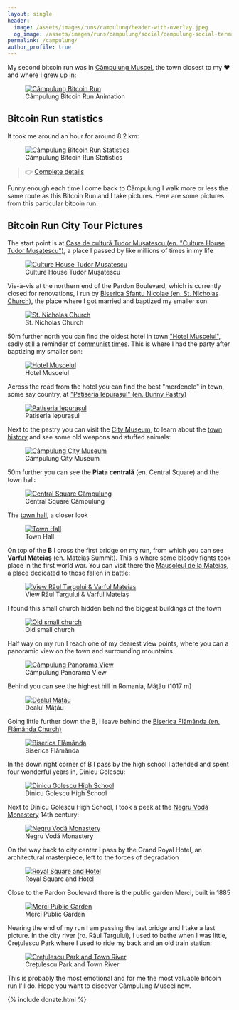 ```yaml
---
layout: single
header:
  image: /assets/images/runs/campulung/header-with-overlay.jpeg
  og_image: /assets/images/runs/campulung/social/campulung-social-termap-overlay-1600x900.jpeg
permalink: /campulung/
author_profile: true
---
```


My second bitcoin run was in [Câmpulung Muscel](https://en.wikipedia.org/wiki/C%C3%A2mpulung),
 the town closest to my ❤️ and where I grew up in:
 
 <figure class="image">
   <a href="/assets/images/runs/campulung/gif/brun-campulung-animation-optimized.gif">
     <img src="/assets/images/runs/campulung/gif/brun-campulung-animation-optimized.gif" alt="Câmpulung Bitcoin Run">
   </a>
   <figcaption>Câmpulung Bitcoin Run Animation</figcaption>
 </figure> 
 

## Bitcoin Run statistics 

It took me around an hour for around 8.2 km:

<figure class="image">
  <a href="https://connect.garmin.com/modern/activity/7472617145">
    <img src="/assets/images/runs/campulung/campulung-connect-run-statistics-1200x903.png" alt="Câmpulung Bitcoin Run Statistics">
  </a>
  <figcaption>Câmpulung Bitcoin Run Statistics</figcaption>
</figure> 

> 👉 [Complete details](https://connect.garmin.com/modern/activity/7472617145)

Funny enough each time I come back to Câmpulung I walk more or less the same route as this Bitcoin Run and I take pictures.
Here are some pictures from this particular bitcoin run.  
 
## Bitcoin Run City Tour Pictures
 
The start point is at [Casa de cultură Tudor Mușatescu (en. "Culture House Tudor Mușatescu")](https://www.casadecultura-muscel.ro/),
 a place I passed by like millions of times in my life

<figure class="image">
  <a href="/assets/images/runs/campulung/city/resized/1-900x675-casa-de-cultura-tudor-musatescu-with-pin.jpeg">
    <img src="/assets/images/runs/campulung/city/resized/1-900x675-casa-de-cultura-tudor-musatescu-with-pin.jpeg" alt="Culture House Tudor Mușatescu">
  </a>
  <figcaption>Culture House Tudor Mușatescu</figcaption>
</figure>

Vis-à-vis at the northern end of the Pardon Boulevard, which is currently closed for renovations,
 I run by [Biserica Sfantu Nicolae (en. St. Nicholas Church)](https://goo.gl/maps/tNzspc4Pshks2iNM7),
  the place where I got married and baptized my smaller son:

<figure class="image">
  <a href="/assets/images/runs/campulung/city/resized/2-900x1200-biserica-sf-nicolae-with-pin.jpeg">
    <img src="/assets/images/runs/campulung/city/resized/2-900x1200-biserica-sf-nicolae-with-pin.jpeg" alt="St. Nicholas Church">
  </a>
  <figcaption>St. Nicholas Church</figcaption>
</figure>

50m further north you can find the oldest hotel in town ["Hotel Muscelul"](https://www.muscelul.ro/), 
sadly still a reminder of [communist times](https://en.wikipedia.org/wiki/Socialist_Republic_of_Romania).
 This is where I had the party after baptizing my smaller son: 
 
<figure class="image">
  <a href="/assets/images/runs/campulung/city/resized/3-900x1200-hotel-muscelul-with-pin.jpeg">
    <img src="/assets/images/runs/campulung/city/resized/3-900x1200-hotel-muscelul-with-pin.jpeg" alt="Hotel Muscelul">
  </a>
  <figcaption>Hotel Muscelul</figcaption>
</figure>

Across the road from the hotel you can find the best "merdenele" in town, some say country,
 at ["Patiseria Iepurașul" (en. Bunny Pastry)](https://www.iepurasul.ro/)
<figure class="image">
  <a href="/assets/images/runs/campulung/city/resized/4-900x675-0-patiseria-iepurasul-cu-pin.jpeg">
    <img src="/assets/images/runs/campulung/city/resized/4-900x675-0-patiseria-iepurasul-cu-pin.jpeg" alt="Patiseria Iepurașul">
  </a>
  <figcaption>Patiseria Iepurașul</figcaption>
</figure>

Next to the pastry you can visit the [City Museum](https://muzeulcampulung.ro/), to learn about the [town history](https://en.wikipedia.org/wiki/C%C3%A2mpulung)
and see some old weapons and stuffed animals:

<figure class="image">
  <a href="/assets/images/runs/campulung/city/resized/4-900x1200-1-muzeul-central-cu-pin.jpeg">
    <img src="/assets/images/runs/campulung/city/resized/4-900x1200-1-muzeul-central-cu-pin.jpeg" alt="Câmpulung City Museum">
  </a>
  <figcaption>Câmpulung City Museum</figcaption>
</figure>

50m further you can see the **Piata centrală** (en. Central Square) and the town hall:

<figure class="image">
  <a href="/assets/images/runs/campulung/city/resized/5-900x675-0-piata-centrala-primarie-cu-pin.jpeg">
    <img src="/assets/images/runs/campulung/city/resized/5-900x675-0-piata-centrala-primarie-cu-pin.jpeg" alt="Central Square Câmpulung">
  </a>
  <figcaption>Central Square Câmpulung</figcaption>
</figure>

The [town hall](https://www.primariacampulung.ro/), a closer look
<figure class="image">
  <a href="/assets/images/runs/campulung/city/resized/5-900x675-1-primaria-campulung-cu-pin.jpeg">
    <img src="/assets/images/runs/campulung/city/resized/5-900x675-1-primaria-campulung-cu-pin.jpeg" alt="Town Hall">
  </a>
  <figcaption>Town Hall</figcaption>
</figure>

On top of the **B** I cross the first bridge on my run, from which you can see **Varful Mateiaș** (en. Mateiaș Summit).
 This is where some bloody fights took place in the first world war. You can visit there the [Mausoleul de la Mateiaș](https://ro.wikipedia.org/wiki/Mausoleul_de_la_Mateia%C8%99),
a place dedicated to those fallen in battle:

<figure class="image">
  <a href="/assets/images/runs/campulung/city/resized/6-900x675-varful-mateias-podul-turn-cu-pin.jpeg">
    <img src="/assets/images/runs/campulung/city/resized/6-900x675-varful-mateias-podul-turn-cu-pin.jpeg" alt="View Râul Targului & Varful Mateias">
  </a>
  <figcaption>View Râul Targului & Varful Mateiaș</figcaption>
</figure>


I found this small church hidden behind the biggest buildings of the town

<figure class="image">
  <a href="/assets/images/runs/campulung/city/resized/7-900x675-bisericuta-turn-cu-pin.jpeg">
    <img src="/assets/images/runs/campulung/city/resized/7-900x675-bisericuta-turn-cu-pin.jpeg" alt="Old small church">
  </a>
  <figcaption>Old small church</figcaption>
</figure>

Half way on my run I reach one of my dearest view points, where you can a panoramic view on the town and surrounding 
mountains

<figure class="image">
  <a href="/assets/images/runs/campulung/city/resized/8-900x675-panorama-view-point-with-pinpoint.jpeg">
    <img src="/assets/images/runs/campulung/city/resized/8-900x675-panorama-view-point-with-pinpoint.jpeg" alt="Câmpulung Panorama View">
  </a>
  <figcaption>Câmpulung Panorama View</figcaption>
</figure>

Behind you can see the highest hill in Romania, Mățău (1017 m) 
<figure class="image">
  <a href="/assets/images/runs/campulung/city/resized/9-900x698-varful-matau-cu-pin.jpeg">
    <img src="/assets/images/runs/campulung/city/resized/9-900x698-varful-matau-cu-pin.jpeg" alt="Dealul Mățău">
  </a>
  <figcaption>Dealul Mățău</figcaption>
</figure>

Going little further down the B, I leave behind the [Biserica Flămânda (en. Flămânda Church)](https://goo.gl/maps/TWunEpXQ3a6ybQm87)

<figure class="image">
  <a href="/assets/images/runs/campulung/city/resized/10-900x675-biserica-flamanda-cu-pin.jpeg">
    <img src="/assets/images/runs/campulung/city/resized/10-900x675-biserica-flamanda-cu-pin.jpeg" alt="Biserica Flămânda">
  </a>
  <figcaption>Biserica Flămânda</figcaption>
</figure>

In the down right corner of B I pass by the high school I attended and spent four wonderful years in, Dinicu Golescu:
<figure class="image">
  <a href="/assets/images/runs/campulung/city/resized/11-900x1200-liceul-dinicu-golescu-cu-pin.jpeg">
    <img src="/assets/images/runs/campulung/city/resized/11-900x1200-liceul-dinicu-golescu-cu-pin.jpeg" alt="Dinicu Golescu High School">
  </a>
  <figcaption>Dinicu Golescu High School</figcaption>
</figure>
  

Next to Dinicu Golescu High School, I took a peek at the [Negru Vodă Monastery](https://ro.wikipedia.org/wiki/M%C4%83n%C4%83stirea_Negru_Vod%C4%83) 14th century:
<figure class="image">
  <a href="/assets/images/runs/campulung/city/resized/12-900x675-manastirea-negru-voda-cu-pin.jpeg">
    <img src="/assets/images/runs/campulung/city/resized/12-900x675-manastirea-negru-voda-cu-pin.jpeg" alt="Negru Vodă Monastery">
  </a>
  <figcaption>Negru Vodă Monastery</figcaption>
</figure>
  


On the way back to city center I pass by the Grand Royal Hotel, an architectural masterpiece, left to the forces
of degradation
<figure class="image">
  <a href="/assets/images/runs/campulung/city/resized/13-900x675-hotelul-central-statuia-eroilor-cu-pin.jpeg">
    <img src="/assets/images/runs/campulung/city/resized/13-900x675-hotelul-central-statuia-eroilor-cu-pin.jpeg" alt="Royal Square and Hotel">
  </a>
  <figcaption>Royal Square and Hotel</figcaption>
</figure>

Close to the Pardon Boulevard there is the public garden Merci, built in 1885

<figure class="image">
  <a href="/assets/images/runs/campulung/city/resized/14-900x675-gradina-publica-pardon-cu-pin.jpeg">
    <img src="/assets/images/runs/campulung/city/resized/14-900x675-gradina-publica-pardon-cu-pin.jpeg" alt="Merci Public Garden">
  </a>
  <figcaption>Merci Public Garden</figcaption>
</figure>
  

Nearing the end of my run I am passing the last bridge and I take a last picture. In the city river (ro. Râul Targului),
 I used to bathe when I was little, Crețulescu Park where I used to ride my back and an old train station:
 
<figure class="image">
  <a href="/assets/images/runs/campulung/city/resized/15-900x-675-parcul-cretulescu-raul-targului-calea-ferata-cu-pin.jpeg">
    <img src="/assets/images/runs/campulung/city/resized/15-900x-675-parcul-cretulescu-raul-targului-calea-ferata-cu-pin.jpeg" alt="Crețulescu Park and Town River">
  </a>
  <figcaption>Crețulescu Park and Town River</figcaption>
</figure>

This is probably the most emotional and for me the most valuable bitcoin run I'll do. Hope you want to discover Câmpulung Muscel now. 
    
{% include donate.html %} 